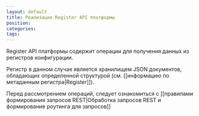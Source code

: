 ```yaml
---
layout: default
title: Реализация Register API платформы
position: 
categories: 
tags: 
---
```


Register API платформы содержит операции для получения данных из регистров конфигурации.

Регистр в данном случае является хранилищем JSON документов, обладающих определенной структурой (см. [[информацию по метаданным регистра|Register]]).

Перед рассмотрением операций, следует ознакомиться с [[правилами формирования запросов REST|Обработка запросов REST и формирование роутинга для запросов]]

